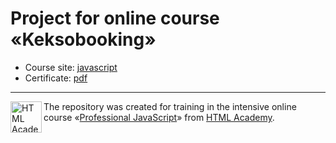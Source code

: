 # Project for online course «Keksobooking»

* Course site: [javascript](https://htmlacademy.ru/intensive/javascript)
* Certificate: [pdf](https://t.ly/2RbY)


---

<a href="https://htmlacademy.ru/intensive/htmlcss"><img align="left" width="50" height="50" alt="HTML Academy" src="https://up.htmlacademy.ru/static/img/intensive/htmlcss/logo-for-github-2.png"></a>

The repository was created for training in the intensive online course «[Professional JavaScript](https://htmlacademy.ru/intensive/javascript)» from [HTML Academy](https://htmlacademy.ru).
